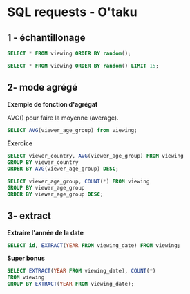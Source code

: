 # SQL requests - O'taku

## 1 - échantillonage

```sql
SELECT * FROM viewing ORDER BY random();
```
```sql
SELECT * FROM viewing ORDER BY random() LIMIT 15;
```

## 2- mode agrégé

**Exemple de fonction d'agrégat**

AVG() pour faire la moyenne (average).


```sql
SELECT AVG(viewer_age_group) from viewing;
```

**Exercice**

```sql
SELECT viewer_country, AVG(viewer_age_group) FROM viewing 
GROUP BY viewer_country 
ORDER BY AVG(viewer_age_group) DESC;
```

```sql
SELECT viewer_age_group, COUNT(*) FROM viewing 
GROUP BY viewer_age_group 
ORDER BY viewer_age_group DESC;
```

## 3- extract

**Extraire l'année de la date**

```sql
SELECT id, EXTRACT(YEAR FROM viewing_date) FROM viewing;
```

**Super bonus**

```sql
SELECT EXTRACT(YEAR FROM viewing_date), COUNT(*) 
FROM viewing 
GROUP BY EXTRACT(YEAR FROM viewing_date);
```